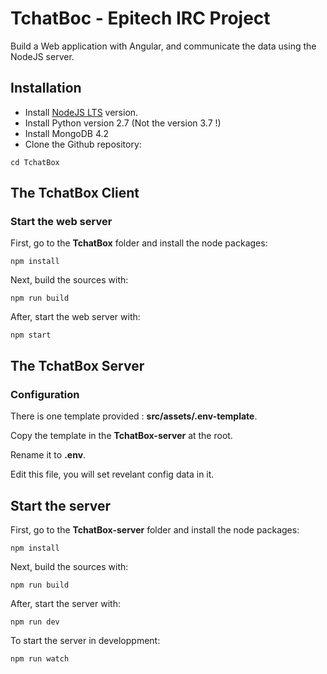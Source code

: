 # TchatBoc - Epitech IRC Project

Build a Web application with Angular, and communicate the data using the NodeJS server.

## Installation

* Install [NodeJS LTS](https://nodejs.org/) version.
* Install Python version 2.7 (Not the version 3.7 !)
* Install MongoDB 4.2
* Clone the Github repository:

```
cd TchatBox
```

## The TchatBox Client

### Start the web server

First, go to the **TchatBox** folder and install the node packages:
```
npm install
```

Next, build the sources with:
```
npm run build
```

After, start the web server with:
```
npm start
```

## The TchatBox Server

### Configuration

There is one template provided : **src/assets/.env-template**.

Copy the template in the **TchatBox-server** at the root.

Rename it to **.env**.

Edit this file, you will set revelant config data in it.

## Start the server

First, go to the **TchatBox-server** folder and install the node packages:
```
npm install
```

Next, build the sources with:
```
npm run build
```

After, start the server with:
```
npm run dev
```

To start the server in developpment:
```
npm run watch
```
